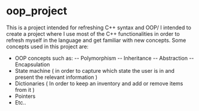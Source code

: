 # oop_project
This is a project intended for refreshing C++ syntax and OOP/
I intended to create a project where I use most of the C++ functionalities in order to refresh myself in the language and get familiar with new concepts.
Some concepts used in this project are:
- OOP concepts such as:
-- Polymorphism
-- Inheritance
-- Abstraction
-- Encapsulation
- State machine ( in order to capture which state the user is in and present the relevant information )
- Dictionaries ( In order to keep an inventory and add or remove items from it )
- Pointers
- Etc..
